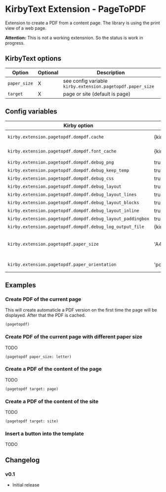 # KirbyText Extension - PageToPDF

Extension to create a PDF from a content page. The library is using the print view of a web page.

**Attention:** This is not a working extensnion. So the status is work in progress.

## KirbyText options

| Option | Optional | Description |
| ------ | -------- | ----------- |
| `paper_size` | X | see config variable `kirby.extension.pagetopdf.paper_size` |
| `target` | X | page or site (default is page) |

## Config variables

| Kirby option | Default | Values | Description |
| ------------ | ------- | ------ | ----------- |
| `kirby.extension.pagetopdf.dompdf.cache` | {kirby cache dir} | {string} | Set dir to cache the parsed fonts |
| `kirby.extension.pagetopdf.dompdf.font_cache` | {kirby.extension.pagetopdf.dompdf.cache} | {string} | Set dir to cache the parsed fonts |
| `kirby.extension.pagetopdf.dompdf.debug_png` | true | true/false |  |
| `kirby.extension.pagetopdf.dompdf.debug_keep_temp` | true | true/false |  |
| `kirby.extension.pagetopdf.dompdf.debug_css` | true | true/false |  |
| `kirby.extension.pagetopdf.dompdf.debug_layout` | true | true/false |  |
| `kirby.extension.pagetopdf.dompdf.debug_layout_lines` | true | true/false |  |
| `kirby.extension.pagetopdf.dompdf.debug_layout_blocks` | true | true/false |  |
| `kirby.extension.pagetopdf.dompdf.debug_layout_inline` | true | true/false |  |
| `kirby.extension.pagetopdf.dompdf.debug_layout_paddingbox` | true | true/false |  |
| `kirby.extension.pagetopdf.dompdf.debug_log_output_file` | {kirby.extension.pagetopdf.dompdf.cache}."log.htm" | {string} |  |
| `kirby.extension.pagetopdf.paper_size` | 'A4' | 'letter', 'legal', 'A4', etc. | Set the size of the paper, the allowed sizes can you find in the class variable CPDF_Adapter::$PAPER_SIZES |
| `kirby.extension.pagetopdf.paper_orientation` | 'portrait' | 'portrait' or 'landscape' | Set the orientation of the paper. |

## Examples

### Create PDF of the current page

This will create automaticle a PDF version on the first time the page will be displayed. After that the PDF is cached.


```
(pagetopdf)
```

### Create PDF of the current page with different paper size

TODO


```
(pagetopdf paper_size: letter)
```

### Create a PDF of the content of the page

TODO


```
(pagetopdf target: page)
```

### Create a PDF of the content of the site

TODO


```
(pagetopdf target: site)
```

### Insert a button into the template

TODO

## Changelog

### v0.1

* Initial release